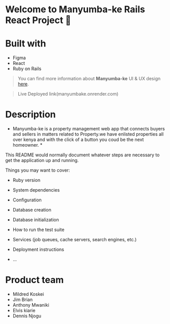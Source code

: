 # Welcome to  Manyumba-ke Rails React Project 👋

# Built with
* Figma
* React
* Ruby on Rails

> You can find more information about **Manyumba-ke** UI & UX design [here](https://www.figma.com/file/qedqL3bZAHGDt7VjJ4VEVk/Manyumba-ke-project-design?node-id=0%3A1&t=xhLcuCRR7GQZ26XA-1).

> Live Deployed link(manyumbake.onrender.com)

# Description
* Manyumba-ke is a property management web app that connects buyers and sellers in matters related to Property.we have enlisted properties all over kenya and with the click of a button you coud be the next homeowner. *



This README would normally document whatever steps are necessary to get the
application up and running.

Things you may want to cover:

* Ruby version

* System dependencies

* Configuration

* Database creation

* Database initialization

* How to run the test suite

* Services (job queues, cache servers, search engines, etc.)

* Deployment instructions

* ...
# Product team
* Mildred Koskei
* Jim Brian
* Anthony Mwaniki
* Elvis kiarie
* Dennis Njogu
